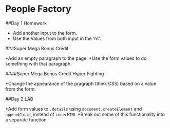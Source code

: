 # People Factory

##Day 1 Homework

* Add another input to the form.
* Use the Values from both input in the 'h1'.

###Super Mega Bonus Credit

*Add an empty paragraph to the page.
*Use the form values to do something with that paragraph.

####Super Mega Bonus Credit Hyper Fighting

*Change the appearance of the pragraph (think CSS) based on a value from the form.

##Day 2 LAB

*Add form values to `.details` using `document.createElement` and `appendChild`, instead of `innerHTML`
*Break out some of this functionality into a separate function.